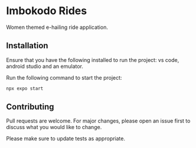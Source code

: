# Imbokodo Rides

Women themed e-hailing ride application.

## Installation
Ensure that you have the following installed to run the project: vs code, android studio and an emulator.

Run the following command to start the project:
```bash
npx expo start
```

## Contributing

Pull requests are welcome. For major changes, please open an issue first
to discuss what you would like to change.

Please make sure to update tests as appropriate.
